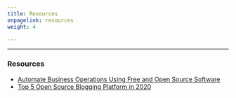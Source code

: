 ```yaml
---
title: Resources
onpagelink: resources
weight: 4

---
```


- - - - - -

### **Resources**

- [Automate Business Operations Using Free and Open Source Software](https://blog.containerize.com/2020/08/27/automate-business-operations-using-open-source-software/ "Automate Business Operations Using Free and Open Source Software")
- [Top 5 Open Source Blogging Platform in 2020](https://blog.containerize.com/2020/10/07/top-5-open-source-blogging-platform-in-2020/ "Top 5 Open Source Blogging Platform in 2020")
 
